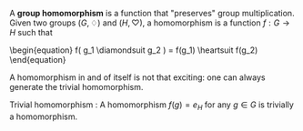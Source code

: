 A **group homomorphism** is a function that "preserves" group multiplication. Given two groups $(G, \diamondsuit)$ and $(H, \heartsuit)$, a homomorphism is a function $f: G \to H$ such that

\begin{equation}
f( g_1 \diamondsuit g_2 ) = f(g_1) \heartsuit f(g_2)
\end{equation}

A homomorphism in and of itself is not that exciting: one can always generate the trivial homomorphism.

Trivial homomorphism
: A homomorphism $f(g) = e_H$ for any $g \in G$ is trivially a homomorphism.